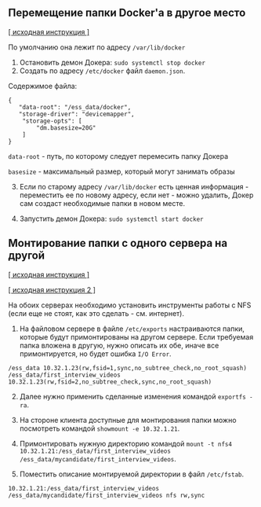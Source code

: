 ## Перемещение папки Docker'a в другое место ##

[[ исходная инструкция ]](https://www.guguweb.com/2019/02/07/how-to-move-docker-data-directory-to-another-location-on-ubuntu/)

По умолчанию она лежит по адресу `/var/lib/docker`

1. Остановить демон Докера: `sudo systemctl stop docker`
2. Создать по адресу `/etc/docker` файл `daemon.json`.

Содержимое файла:

```
{ 
   "data-root": "/ess_data/docker",
   "storage-driver": "devicemapper",
    "storage-opts": [
        "dm.basesize=20G"
    ]
}
```

`data-root` - путь, по которому следует перемесить папку Докера

`basesize` - максимальный размер, который могут занимать образы

3. Если по старому адресу `/var/lib/docker` есть ценная информация - переместить ее по новому адресу, если нет - можно удалить, Докер сам создаст необходимые папки в новом месте.

4. Запустить демон Докера: `sudo systemctl start docker`

## Монтирование папки с одного сервера на другой ##

[[ исходная инструкция ]](http://debian-help.ru/articles/nastroika-nfs-servera-debian/)

[[ исходная инструкция 2 ]](https://www.tecmint.com/how-to-setup-nfs-server-in-linux/)

На обоих серверах необходимо установить инструменты работы с NFS (если еще не стоят, как это сделать - см. интернет).

1. На файловом сервере в файле `/etc/exports` настраиваются папки, которые будут примонтированы на другом сервере. Если требуемая папка вложена в другую, нужно описать их обе, иначе все примонтируется, но будет ошибка `I/O Error`.

```
/ess_data 10.32.1.23(rw,fsid=1,sync,no_subtree_check,no_root_squash) 
/ess_data/first_interview_videos 10.32.1.23(rw,fsid=2,no_subtree_check,sync,no_root_squash)
```

2. Далее нужно применить сделанные изменения командой `exportfs -ra`.

3. На стороне клиента доступные для монтирования папки можно посмотреть командой `showmount -e 10.32.1.21`.

3. Примонтировать нужную директорию командой `mount -t nfs4 10.32.1.21:/ess_data/first_interview_videos /ess_data/mycandidate/first_interview_videos`.

4. Поместить описание монтируемой директории в файл `/etc/fstab`.

```
10.32.1.21:/ess_data/first_interview_videos /ess_data/mycandidate/first_interview_videos nfs rw,sync
```